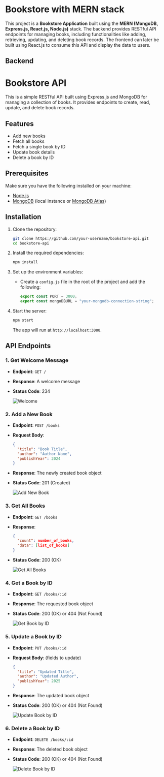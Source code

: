 # Bookstore with MERN stack
This project is a **Bookstore Application** built using the **MERN (MongoDB, Express.js, React.js, Node.js)** stack. The backend provides RESTful API endpoints for managing books, including functionalities like adding, retrieving, updating, and deleting book records. The frontend can later be built using React.js to consume this API and display the data to users.


## Backend
# Bookstore API

This is a simple RESTful API built using Express.js and MongoDB for managing a collection of books. It provides endpoints to create, read, update, and delete book records.

## Features

- Add new books
- Fetch all books
- Fetch a single book by ID
- Update book details
- Delete a book by ID

## Prerequisites

Make sure you have the following installed on your machine:

- [Node.js](https://nodejs.org/)
- [MongoDB](https://www.mongodb.com/) (local instance or [MongoDB Atlas](https://www.mongodb.com/cloud/atlas))

## Installation

1. Clone the repository:
    ```bash
    git clone https://github.com/your-username/bookstore-api.git
    cd bookstore-api
    ```

2. Install the required dependencies:
    ```bash
    npm install
    ```

3. Set up the environment variables:
   - Create a `config.js` file in the root of the project and add the following:
     ```javascript
     export const PORT = 3000;
     export const mongoDBURL = "your-mongodb-connection-string";
     ```

4. Start the server:
    ```bash
    npm start
    ```

   The app will run at `http://localhost:3000`.

## API Endpoints

### 1. Get Welcome Message

- **Endpoint**: `GET /`
- **Response**: A welcome message
- **Status Code**: 234

   ![Welcome](./screenshots/welcome.JPG)


### 2. Add a New Book

- **Endpoint**: `POST /books`
- **Request Body**:
    ```json
    {
      "title": "Book Title",
      "author": "Author Name",
      "publishYear": 2024
    }
    ```
- **Response**: The newly created book object
- **Status Code**: 201 (Created)

   ![Add New Book](./screenshots/postBookBackend.JPG)

### 3. Get All Books

- **Endpoint**: `GET /books`
- **Response**:
    ```json
    {
      "count": number_of_books,
      "data": [list_of_books]
    }
    ```
- **Status Code**: 200 (OK)

   ![Get All Books](./screenshots/getAllBooksBackend.JPG)


### 4. Get a Book by ID

- **Endpoint**: `GET /books/:id`
- **Response**: The requested book object
- **Status Code**: 200 (OK) or 404 (Not Found)

   ![Get Book by ID](./screenshots/getBookByIdBackend.JPG)

### 5. Update a Book by ID

- **Endpoint**: `PUT /books/:id`
- **Request Body**: (fields to update)
    ```json
    {
      "title": "Updated Title",
      "author": "Updated Author",
      "publishYear": 2025
    }
    ```
- **Response**: The updated book object
- **Status Code**: 200 (OK) or 404 (Not Found)

   ![Update Book by ID](./screenshots/updateBookByPut.JPG)

### 6. Delete a Book by ID

- **Endpoint**: `DELETE /books/:id`
- **Response**: The deleted book object
- **Status Code**: 200 (OK) or 404 (Not Found)
 
   ![Delete Book by ID](./screenshots/deleteBookByID.JPG)
